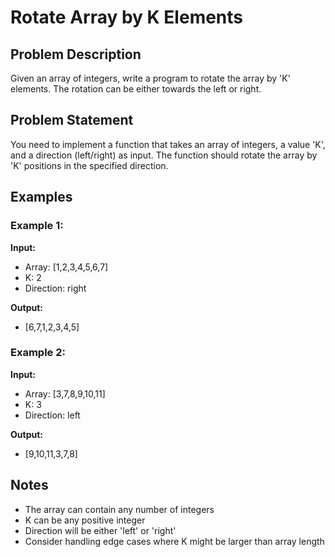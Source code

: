 # Rotate Array by K Elements

## Problem Description
Given an array of integers, write a program to rotate the array by 'K' elements. The rotation can be either towards the left or right.

## Problem Statement
You need to implement a function that takes an array of integers, a value 'K', and a direction (left/right) as input. The function should rotate the array by 'K' positions in the specified direction.

## Examples

### Example 1:
**Input:**
- Array: [1,2,3,4,5,6,7]
- K: 2
- Direction: right

**Output:** 
- [6,7,1,2,3,4,5]

### Example 2:
**Input:**
- Array: [3,7,8,9,10,11]
- K: 3
- Direction: left

**Output:**
- [9,10,11,3,7,8]

## Notes
- The array can contain any number of integers
- K can be any positive integer
- Direction will be either 'left' or 'right'
- Consider handling edge cases where K might be larger than array length